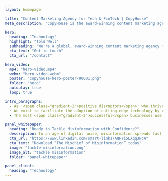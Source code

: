 ```yaml
---
layout: homepage

title: "Content Marketing Agency for Tech & FinTech | CopyHouse"
meta_description: "CopyHouse is the award-winning content marketing agency for tech and FinTech. We build content strategies and create compelling content to drive measurable growth."

hero:
  heading: "Technology"
  highlight: "Told Well"
  subheading: "We're a global, award-winning content marketing agency for fast-growing tech brands."
  cta_text: "Get in touch"
  cta_url: "/contact"

hero_video:
  mp4: "hero-video.mp4"
  webm: "hero-video.webm"
  poster: "copyhouse-hero-poster-00001.png"
  folder: "hero"
  autoplay: true
  loop: true

intro_paragraphs:
  - As '<span class="gradient-2">positive disruptors</span>' who thrive on making the world a better place, we're not shy about breaking the mould and challenging the status quo.
  - We exist to facilitate the adoption of cutting-edge technology by creating <span class="gradient-2">high-quality content</span> that connects you with your audience, starting important conversations and building better relationships.
  - The most <span class="gradient-2">successful</span> businesses use CopyHouse to tell their stories and make their voices heard.

panel_whitepaper:
  heading: "Ready to Tackle Misinformation with Confidence?"
  description: In an age of digital noise, misinformation spreads fast - and marketers are under pressure to act responsibly without losing momentum. Our latest whitepaper cuts through the complexity and offers a clear strategy for pushing back with integrity.
  cta_url: "https://www.linkedin.com/smart-links/AQHYi5LXqqJNcA"
  cta_text: "Download “The Mischief of Misinformation” today"
  image: "tackle-misinformation.png"
  image_alt: "tackle misinformation"
  folder: "panel-whitepaper"

panel_client:
  heading: "Technology"
---
```

